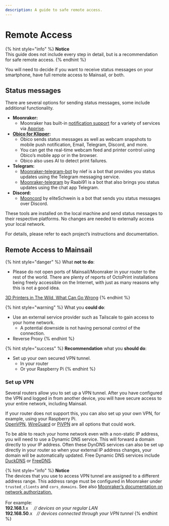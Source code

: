```yaml
---
description: A guide to safe remote access.
---
```


# Remote Access

{% hint style="info" %}
**Notice**\
This guide does not include every step in detail, but is a recommendation for safe remote access.
{% endhint %}

You will need to decide if you want to receive status messages on your smartphone, have full remote access to Mainsail, or both.

## &#x20;Status messages <a href="#status-messages" id="status-messages"></a>

There are several options for sending status messages, some include additional functionality.

* **Moonraker:**
  * Moonraker has built-in [notification support](https://moonraker.readthedocs.io/en/latest/configuration/#notifier) for a variety of services via [Apprise](https://github.com/caronc/apprise).
* [**Obico for Klipper**](https://obico.io/docs/user-guides/klipper-setup/)**:**
  * Obico sends status messages as well as webcam snapshots to mobile push notification, Email, Telegram, Discord, and more.
  * You can get the real-time webcam feed and printer control using Obico’s mobile app or in the browser.
  * Obico also uses AI to detect print failures.
* **Telegram:**
  * [Moonraker-telegram-bot](https://github.com/nlef/moonraker-telegram-bot) by nlef is a bot that provides you status updates using the Telegram messaging service.
  * [Moonraker-telegram](https://github.com/Raabi91/moonraker-telegram) by Raabi91 is a bot that also brings you status updates using the chat app Telegram.
* **Discord:**
  * [Mooncord](https://github.com/eliteSchwein/mooncord) by eliteSchwein is a bot that sends you status messages over Discord.

These tools are installed on the local machine and send status messages to their respective platforms. No changes are needed to externally access your local network.

For details, please refer to each project’s instructions and documentation.

## Remote Access to Mainsail <a href="#remote-access-to-mainsail" id="remote-access-to-mainsail"></a>

{% hint style="danger" %}
What **not to do**:

* Please do not open ports of Mainsail/Moonraker in your router to the rest of the world. There are plenty of reports of OctoPrint installations being freely accessible on the Internet, with just as many reasons why this is not a good idea.

[3D Printers in The Wild, What Can Go Wrong](https://isc.sans.edu/forums/diary/3D+Printers+in+The+Wild+What+Can+Go+Wrong/24044/)
{% endhint %}

{% hint style="warning" %}
What you **could do**:

* Use an external service provider such as Tailscale to gain access to your home network.
  * A potential downside is not having personal control of the connection.
* Reverse Proxy
{% endhint %}

{% hint style="success" %}
**Recommendation** what you **should do**:

* Set up your own secured VPN tunnel.
  * In your router
  * Or your Raspberry Pi
{% endhint %}

### Set up VPN <a href="#set-up-vpn" id="set-up-vpn"></a>

Several routers allow you to set up a VPN tunnel. After you have configured the VPN and logged in from another device, you will have secure access to your entire network, including Mainsail.

If your router does not support this, you can also set up your own VPN, for example, using your Raspberry Pi.\
[OpenVPN](https://openvpn.net/), [WireGuard](https://www.wireguard.com/) or [PiVPN](https://www.pivpn.io/) are all options that could work.

To be able to reach your home network even with a non-static IP address, you will need to use a Dynamic DNS service. This will forward a domain directly to your IP address. Often these DynDNS services can also be set up directly in your router so when your external IP address changes, your domain will be automatically updated. Free Dynamic DNS services include [DuckDNS](https://www.duckdns.org) or [FreeDNS](https://freedns.afraid.org/).

{% hint style="info" %}
**Notice**\
The devices that you use to access VPN tunnel are assigned to a different address range. This address range must be configured in Moonraker under `trusted_clients` and `cors_domains`. See also [Moonraker’s documentation on network authorization.](https://moonraker.readthedocs.io/en/latest/configuration/#authorization)\
\
For example:\
**192.168.1**.x     _// devices on your regular LAN_\
**192.168.50**.x _// devices connected through your VPN tunnel_
{% endhint %}
